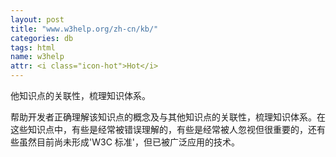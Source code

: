 ```yaml
---
layout: post
title: "www.w3help.org/zh-cn/kb/"
categories: db
tags: html
name: w3help
attr: <i class="icon-hot">Hot</i>
---
```


他知识点的关联性，梳理知识体系。

<!--break-->

帮助开发者正确理解该知识点的概念及与其他知识点的关联性，梳理知识体系。在这些知识点中，有些是经常被错误理解的，有些是经常被人忽视但很重要的，还有些虽然目前尚未形成'W3C 标准'，但已被广泛应用的技术。